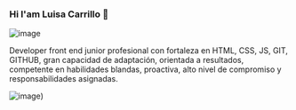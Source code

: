 ### Hi I'am Luisa Carrillo 👋

![image](https://user-images.githubusercontent.com/104478186/196041059-79d7f9ec-fa93-415d-b813-2ff089a930c9.png)

Developer front end junior profesional con fortaleza en HTML, CSS, JS, GIT, GITHUB, gran capacidad de adaptación, orientada a resultados, competente en habilidades blandas, proactiva, alto nivel de compromiso y responsabilidades asignadas.

![image](https://user-images.githubusercontent.com/104478186/196016574-5307c722-d313-4aa8-b9a3-96bd724b0119.png))





